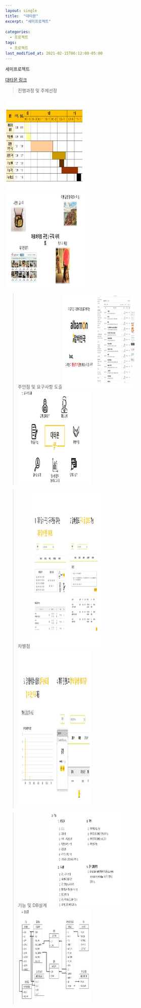 ```yaml
---
layout: single
title:  "대타몬"
excerpt: "세미프로젝트"

categories:
  - 프로젝트
tags:
  - 프로젝트
last_modified_at: 2021-02-15T06:12:00-05:00
---
```


세미프로젝트

[대타몬 링크](https://github.com/kdh66118/Detamon)  

> 진행과정 및 주제선정

<img src="/assets/images/ppt1.JPG"  width="50%" height="300" title="진행과정" alt=""/> <img src="/assets/images/ppt2.JPG"  width="50%" height="300" title="주제선정" alt=""/> 

> 주안점 및 요구사항 도출
<img src="/assets/images/ppt3.JPG"  width="50%" height="300" title="주안점" alt=""/> <img src="/assets/images/ppt6.JPG"  width="50%" height="300" title="요구사항" alt=""/> 

> 차별점
<img src="/assets/images/ppt4.JPG"  width="50%" height="500" title="차별점" alt=""/> <img src="/assets/images/ppt5.JPG"  width="50%" height="500" title="차별점" alt=""/> 

> 기능 및 DB설계
<img src="/assets/images/ppt7.JPG"  width="50%" height="300" title="기능" alt=""/> <img src="/assets/images/ppt8.JPG"  width="50%" height="300" title="DB" alt=""/> 


 
